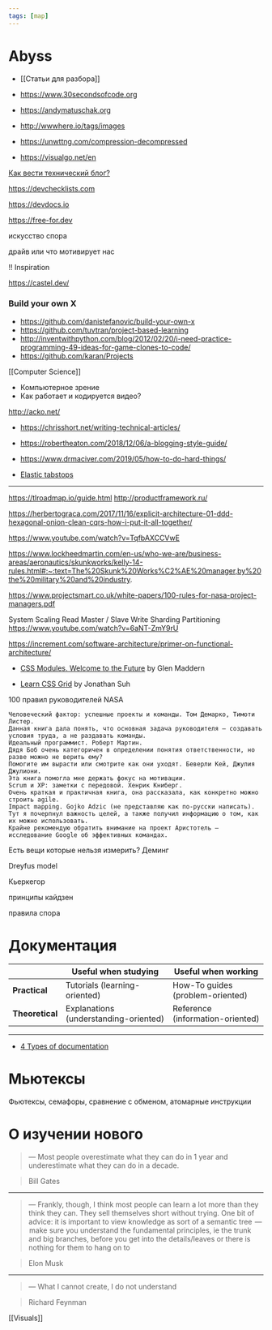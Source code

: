 ```yaml
---
tags: [map]
---
```


# Abyss

- [[Статьи для разбора]]

- https://www.30secondsofcode.org
- https://andymatuschak.org
- http://wwwhere.io/tags/images
- https://unwttng.com/compression-decompressed
- https://visualgo.net/en

[Как вести технический блог?](https://habr.com/ru/company/cardsmobile/blog/509388/)

https://devchecklists.com

https://devdocs.io

https://free-for.dev

искусство спора

драйв или что мотивирует нас

!! Inspiration

https://castel.dev/

### Build your own X

- https://github.com/danistefanovic/build-your-own-x
- https://github.com/tuvtran/project-based-learning
- http://inventwithpython.com/blog/2012/02/20/i-need-practice-programming-49-ideas-for-game-clones-to-code/
- https://github.com/karan/Projects

[[Computer Science]]

- Компьютерное зрение
- Как работает и кодируется видео?

http://acko.net/

- https://chrisshort.net/writing-technical-articles/
- https://robertheaton.com/2018/12/06/a-blogging-style-guide/
- https://www.drmaciver.com/2019/05/how-to-do-hard-things/

- [Elastic tabstops](http://nickgravgaard.com/elastic-tabstops/)

---

https://tlroadmap.io/guide.html
http://productframework.ru/

https://herbertograca.com/2017/11/16/explicit-architecture-01-ddd-hexagonal-onion-clean-cqrs-how-i-put-it-all-together/

https://www.youtube.com/watch?v=TqfbAXCCVwE

https://www.lockheedmartin.com/en-us/who-we-are/business-areas/aeronautics/skunkworks/kelly-14-rules.html#:~:text=The%20Skunk%20Works%C2%AE%20manager,by%20the%20military%20and%20industry.

https://www.projectsmart.co.uk/white-papers/100-rules-for-nasa-project-managers.pdf

System Scaling
Read
Master / Slave
Write
Sharding
Partitioning
https://www.youtube.com/watch?v=6aNT-ZmY9rU

https://increment.com/software-architecture/primer-on-functional-architecture/

- [CSS Modules. Welcome to the Future](https://glenmaddern.com/articles/css-modules) by Glen Maddern

- [Learn CSS Grid](https://learncssgrid.com/) by Jonathan Suh

100 правил руководителей NASA

```
Человеческий фактор: успешные проекты и команды. Том Демарко, Тимоти Листер.
Данная книга дала понять, что основная задача руководителя — создавать условия труда, а не раздавать команды.
Идеальный программист. Роберт Мартин.
Дядя Боб очень категоричен в определении понятия ответственности, но разве можно не верить ему?
Помогите им вырасти или смотрите как они уходят. Беверли Кей, Джулия Джулиони.
Эта книга помогла мне держать фокус на мотивации.
Scrum и XP: заметки с передовой. Хенрик Книберг.
Очень краткая и практичная книга, она рассказала, как конкретно можно строить agile.
Impact mapping. Gojko Adzic (не представляю как по-русски написать).
Тут я почерпнул важность целей, а также получил информацию о том, как их можно использовать.
Крайне рекомендую обратить внимание на проект Аристотель — исследование Google об эффективных командах.
```

Есть вещи которые нельзя измерить? Деминг

Dreyfus model

Кьеркегор

принципы кайдзен

правила спора

# Документация

|                 | Useful when studying                  | Useful when working              |
| --------------- | ------------------------------------- | -------------------------------- |
| **Practical**   | Tutorials (learning-oriented)         | How-To guides (problem-oriented) |
| **Theoretical** | Explanations (understanding-oriented) | Reference (information-oriented) |

---

- [4 Types of documentation](https://documentation.divio.com/)

# Мьютексы

Фьютексы, семафоры, сравнение с обменом, атомарные инструкции

# О изучении нового

> — Most people overestimate what they can do in 1 year and underestimate what they can do in a decade.

> Bill Gates

---

> — Frankly, though, I think most people can learn a lot more than they think they can. They sell themselves short without trying. One bit of advice: it is important to view knowledge as sort of a semantic tree  —  make sure you understand the fundamental principles, ie the trunk and big branches, before you get into the details/leaves or there is nothing for them to hang on to

> Elon Musk

---

> — What I cannot create, I do not understand

> Richard Feynman


[[Visuals]]